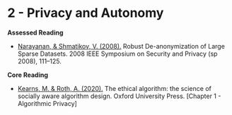# 2 - Privacy and Autonomy 

**Assessed Reading**

- [Narayanan, & Shmatikov, V. (2008).](https://library-search.imperial.ac.uk/permalink/44IMP_INST/fv0fdm/cdi_ieee_primary_4531148) Robust De-anonymization of Large Sparse Datasets. 2008 IEEE Symposium on Security and Privacy (sp 2008), 111–125.

**Core Reading**

- [Kearns, M. & Roth, A. (2020).](https://library-search.imperial.ac.uk/permalink/44IMP_INST/mek6kh/alma991000531083101591) The ethical algorithm: the science of socially aware algorithm design. Oxford University Press. [Chapter 1 - Algorithmic Privacy]

